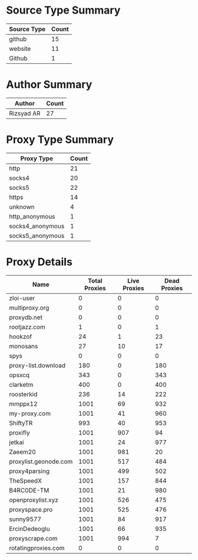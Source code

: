 # Source Type Summary

| Source Type | Count |
|-------------|-------|
| github | 15 |
| website | 11 |
| Github | 1 |


# Author Summary

| Author | Count |
|--------|-------|
| Rizsyad AR | 27 |


# Proxy Type Summary

| Proxy Type | Count |
|------------|-------|
| http | 21 |
| socks4 | 20 |
| socks5 | 22 |
| https | 14 |
| unknown | 4 |
| http_anonymous | 1 |
| socks4_anonymous | 1 |
| socks5_anonymous | 1 |


# Proxy Details

| Name | Total Proxies | Live Proxies | Dead Proxies |
|------|---------------|--------------|---------------|
| zloi-user | 0 | 0 | 0 |
| multiproxy.org | 0 | 0 | 0 |
| proxydb.net | 0 | 0 | 0 |
| rootjazz.com | 1 | 0 | 1 |
| hookzof | 24 | 1 | 23 |
| monosans | 27 | 10 | 17 |
| spys | 0 | 0 | 0 |
| proxy-list.download | 180 | 0 | 180 |
| opsxcq | 343 | 0 | 343 |
| clarketm | 400 | 0 | 400 |
| roosterkid | 236 | 14 | 222 |
| mmppx12 | 1001 | 69 | 932 |
| my-proxy.com | 1001 | 41 | 960 |
| ShiftyTR | 993 | 40 | 953 |
| proxifly | 1001 | 907 | 94 |
| jetkai | 1001 | 24 | 977 |
| Zaeem20 | 1001 | 981 | 20 |
| proxylist.geonode.com | 1001 | 517 | 484 |
| proxy4parsing | 1001 | 499 | 502 |
| TheSpeedX | 1001 | 157 | 844 |
| B4RC0DE-TM | 1001 | 21 | 980 |
| openproxylist.xyz | 1001 | 526 | 475 |
| proxyspace.pro | 1001 | 525 | 476 |
| sunny9577 | 1001 | 84 | 917 |
| ErcinDedeoglu | 1001 | 66 | 935 |
| proxyscrape.com | 1001 | 994 | 7 |
| rotatingproxies.com | 0 | 0 | 0 |
